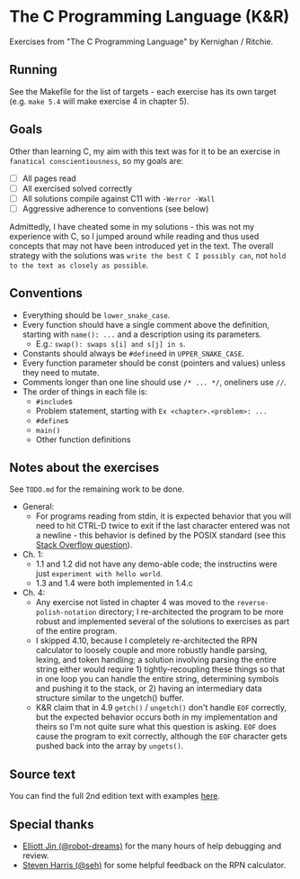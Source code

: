 # The C Programming Language (K&R)
Exercises from "The C Programming Language" by Kernighan / Ritchie.

## Running
See the Makefile for the list of targets - each exercise has its own target (e.g. `make 5.4` will make exercise 4 in chapter 5).

## Goals
Other than learning C, my aim with this text was for it to be an exercise in `fanatical conscientiousness`, so my goals are:
- [ ] All pages read
- [ ] All exercised solved correctly
- [ ] All solutions compile against C11 with `-Werror -Wall`
- [ ] Aggressive adherence to conventions (see below)

Admittedly, I have cheated some in my solutions - this was not my experience with C, so I jumped around while reading and thus used concepts that may not have been introduced yet in the
text. The overall strategy with the solutions was `write the best C I possibly can`, not `hold to the text as closely as possible`.

## Conventions
- Everything should be `lower_snake_case`.
- Every function should have a single comment above the definition, starting with `name(): ...` and a description using its parameters.
  - E.g.: `swap(): swaps s[i] and s[j] in s`.
- Constants should always be `#define`ed in `UPPER_SNAKE_CASE`.
- Every function parameter should be const (pointers and values) unless they need to mutate.
- Comments longer than one line should use `/* ... */`, oneliners use `//`. 
- The order of things in each file is:
  - `#include`s
  - Problem statement, starting with `Ex <chapter>.<problem>: ...`
  - `#define`s
  - `main()`
  - Other function definitions

## Notes about the exercises
See `TODO.md` for the remaining work to be done.
* General:
  * For programs reading from stdin, it is expected behavior that you will need to hit CTRL-D twice to exit if the last character entered was not a newline - this behavior is defined by the POSIX standard (see this [Stack Overflow question](https://stackoverflow.com/questions/21260674/why-do-i-need-to-type-ctrl-d-twice-to-mark-end-of-file?utm_medium=organic&utm_source=google_rich_qa&utm_campaign=google_rich_qa)).
* Ch. 1:
  * 1.1 and 1.2 did not have any demo-able code; the instructins were just `experiment with hello world`.
  * 1.3 and 1.4 were both implemented in 1.4.c
* Ch. 4:
  * Any exercise not listed in chapter 4 was moved to the `reverse-polish-notation` directory; I re-architected the program to be more robust and implemented several of the solutions to exercises as part of the entire program.
  * I skipped 4.10, because I completely re-architected the RPN calculator to loosely couple and more robustly handle parsing, lexing, and token handling; a solution involving parsing the entire string either would require 1) tightly-recoupling these  things so that in one loop you can handle the entire string, determining symbols and pushing it to the stack, or 2) having an intermediary data structure similar to the ungetch() buffer.
  * K&R claim that in 4.9 `getch()` / `ungetch()` don't handle `EOF` correctly, but the expected behavior occurs both in my implementation and theirs so I'm not quite sure what this question is asking. `EOF` does cause the program to exit correctly, although the `EOF` character gets pushed back into the array by `ungets()`.

## Source text
You can find the full 2nd edition text with examples [here](http://cs.indstate.edu/~cbasavaraj/cs559/the_c_programming_language_2.pdf).

## Special thanks
* [Elliott Jin (@robot-dreams)](https://github.com/robot-dreams) for the many hours of help debugging and review.
* [Steven Harris (@seh)](https://github.com/seh) for some helpful feedback on the RPN calculator.

